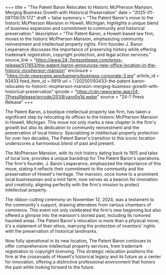 +++
title = "The Patent Baron Relocates to Historic McPherson Mansion, Merging Business Growth with Historical Preservation"
date = "2025-01-08T08:05:17Z"
draft = false
summary = "The Patent Baron's move to the historic McPherson Mansion in Howell, Michigan, highlights a unique blend of business expansion and commitment to community and historical preservation."
description = "The Patent Baron, a Howell-based law firm, moves to the historic McPherson Mansion, emphasizing community reinvestment and intellectual property rights. Firm founder J. Baron Lesperance discusses the importance of preserving history while offering trademark registration, copyright protection, and legal action services."
source_link = "https://www.24-7pressrelease.com/press-release/517653/the-patent-baron-announces-new-office-location-in-the-historic-mcpherson-mansion"
enclosure = "https://cdn.newsramp.app/banners/business-corporate-3.jpg"
article_id = 93433
feed_item_id = 9919
url = "/202501/93433-the-patent-baron-relocates-to-historic-mcpherson-mansion-merging-business-growth-with-historical-preservation"
qrcode = "https://cdn.newsramp.app/24-7PressRelease/qrcode/251/8/yarn0g1d.webp"
source = "24-7 Press Release"
+++

<p>The Patent Baron, a boutique intellectual property law firm, has taken a significant step by relocating its offices to the historic McPherson Mansion in Howell, Michigan. This move not only marks a new chapter in the firm's growth but also its dedication to community reinvestment and the preservation of local history. Specializing in intellectual property protection for over two decades, The Patent Baron's transition to this iconic location underscores a harmonious blend of past and present.</p><p>The McPherson Mansion, with its rich history dating back to 1915 and tales of local lore, provides a unique backdrop for The Patent Baron's operations. The firm's founder, J. Baron Lesperance, emphasized the importance of this move, stating it reflects their commitment to the community and the preservation of Howell's heritage. The mansion, once home to a prominent local businessman and a mint farm, now serves as a beacon for innovation and creativity, aligning perfectly with the firm's mission to protect intellectual property.</p><p>The ribbon-cutting ceremony on November 12, 2024, was a testament to the community's support, drawing attendees from various chambers of commerce. This event not only celebrated the firm's new beginning but also offered a glimpse into the mansion's storied past, including its rumored haunted areas. The Patent Baron's relocation is more than a physical move; it's a statement of their ethos, marrying the protection of inventors' rights with the preservation of historical landmarks.</p><p>Now fully operational in its new location, The Patent Baron continues to offer comprehensive intellectual property services, from trademark registration to copyright licensing. This strategic relocation positions the firm at the crossroads of Howell's historical legacy and its future as a center for innovation, offering a distinctive professional environment that honors the past while looking forward to the future.</p>